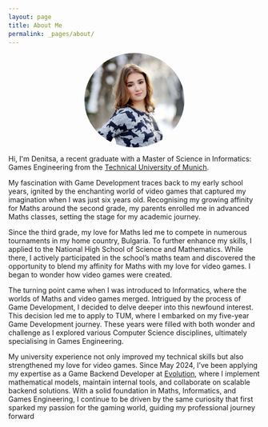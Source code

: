 ```yaml
---
layout: page
title: About Me
permalink: _pages/about/
---
```


<img src="/assets/images/cv_photo_oval.png" style="display: block; margin: 0 auto; max-width: 200px; max-height: 200px; width: auto; height: auto; border-radius: 50%;">

Hi, I'm Denitsa, a recent graduate with a Master of Science in Informatics: Games Engineering from the [Technical University of Munich](https://www.tum.de/en/).

My fascination with Game Development traces back to my early school years, ignited by the enchanting world of video games that captured my imagination when I was just six years old. Recognising my growing affinity for Maths around the second grade, my parents enrolled me in advanced Maths classes, setting the stage for my academic journey.

Since the third grade, my love for Maths led me to compete in numerous tournaments in my home country, Bulgaria. To further enhance my skills, I applied to the National High School of Science and Mathematics. While there, I actively participated in the school’s maths team and discovered the opportunity to blend my affinity for Maths with my love for video games. I began to wonder how video games were created.

The turning point came when I was introduced to Informatics, where the worlds of Maths and video games merged. Intrigued by the process of Game Development, I decided to delve deeper into this newfound interest. This decision led me to apply to TUM, where I embarked on my five-year Game Development journey. These years were filled with both wonder and challenge as I explored various Computer Science disciplines, ultimately specialising in Games Engineering.

My university experience not only improved my technical skills but also strengthened my love for video games. Since May 2024, I’ve been applying my expertise as a Game Backend Developer at [Evolution](https://www.evolution.com), where I implement mathematical models, maintain internal tools, and collaborate on scalable backend solutions. With a solid foundation in Maths, Informatics, and Games Engineering, I continue to be driven by the same curiosity that first sparked my passion for the gaming world, guiding my professional journey forward
